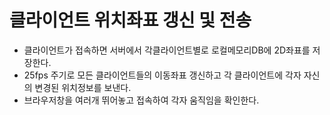# 클라이언트 위치좌표 갱신 및 전송

- 클라이언트가 접속하면 서버에서 각클라이언트별로 로컬메모리DB에 2D좌표를 저장한다.
- 25fps 주기로 모든 클라이언트들의 이동좌표 갱신하고 각 클라이언트에 각자 자신의 변경된 위치정보를 보낸다.
- 브라우저창을 여러개 뛰어놓고 접속하여 각자 움직임을 확인한다.
